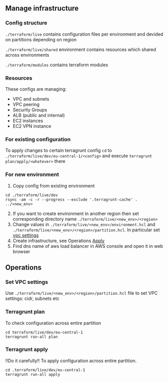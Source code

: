 ## Manage infrastructure

### Config structure

`./terraform/live` contains configuration files per environment and devided on partitions depending on region

`./terraform/live/shared` environment contains resources which shared across environments

`./terraform/modules` contains terraform modules

### Resources

These configs are managing:

* VPC and subnets
* VPC peering
* Security Groups
* ALB (public and internal)
* EC2 instances
* EC2 VPN instance

### For existing configuration

To apply changes to certain terragrunt config `cd` to `./terraform/live/dev/eu-central-1/<config>` and execute `terragrunt plan/apply/<whatever>` there

### For new environment

1. Copy config from existing environment
```
cd ./terraform/live/dev
rsync -am -c -r --progress --exclude '.terragrunt-cache' . ../<new_env>
```
2. If you want to create environment in another region then set corresponding directory name `./terraform/live/<new_env>/<region>`
3. Change values in `./terraform/live/<new_env>/environment.hcl` and `./terraform/live/<new_env>/<region>/partition.hcl`. In particular set [vpc settings](#set-vpc-settings)
4. Create infrastructure, see Operations [Apply](#terragrunt-apply)
6. Find dns name of aws load balancer in AWS console and open it in web browser

## Operations

### Set VPC settings
Use `./terraform/live/<new_env>/<region>/partition.hcl` file to set VPC settings: cidr, subnets etc

### Terragrunt plan

To check configuration across entire partition
```
cd terraform/live/dev/eu-central-1
terragrunt run-all plan
```
### Terragrunt apply

!!Do it carefully!! To apply configuration across entire partition.
```
cd .terraform/live/dev/eu-central-1
terragrunt run-all apply
```
